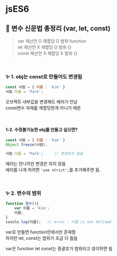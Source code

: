 # jsES6

## 🤔 변수 신문법 총정리 (var, let, const)
> var   재선언 O 재할당 O 범위 function <br>
let   재선언 X 재할당 O 범위 {} <br>
const 재선언 X 재할당 X 범위 {} <br>

<br>

### ✨ 1. obj는 const로 만들어도 변경됨
```js
const 사람 = { 이름 : 'kim' }
사람.이름 = 'Park';
```
오브젝트 내부값을 변경해도 에러가 안남 <br>
const변수 자체를 재할당한게 아니기 때문

<br>

#### 1-2. 수정불가능한 obj를 만들고 싶으면?
```js
const 사람 = { 이름 : 'kim' }
Object.freeze(사람);

사람.이름 = 'Park';     // 변경되지 않음
```
에러는 안나지만 변경은 되지 않음<br>
에러를 나게 하려면 `'use strict';`를 추가해주면 됨.

<br>

### ✨ 2. 변수의 범위
```js 
function 함수(){
    var 이름 = 'kim';
    이름;
}
cosole.log(이름);   // error : 이름 is not defined 
```
var로 만들면 function안에서만 존재함<br>
하지만 let, const는 범위가 조금 더 좁음

var은 function
let const는 중괄호가 범위라고 생각하면 됨





<br><br><br><br><br>
##








